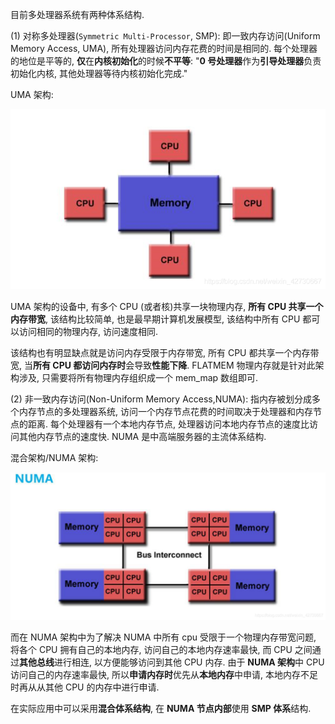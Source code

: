 
目前多处理器系统有两种体系结构.

(1) 对称多处理器(`Symmetric Multi-Processor`, SMP): 即一致内存访问(Uniform Memory Access, UMA), 所有处理器访问内存花费的时间是相同的. 每个处理器的地位是平等的, **仅**在**内核初始化**的时候**不平等**: "**0 号处理器**作为**引导处理器**负责初始化内核, 其他处理器等待内核初始化完成."

UMA 架构:

![2022-04-15-17-02-54.png](./images/2022-04-15-17-02-54.png)

UMA 架构的设备中, 有多个 CPU (或者核)共享一块物理内存, **所有 CPU 共享一个内存带宽**, 该结构比较简单, 也是最早期计算机发展模型, 该结构中所有 CPU 都可以访问相同的物理内存, 访问速度相同.

该结构也有明显缺点就是访问内存受限于内存带宽, 所有 CPU 都共享一个内存带宽, 当**所有 CPU 都访问内存时**会导致**性能下降**. FLATMEM 物理内存就是针对此架构涉及, 只需要将所有物理内存组织成一个 mem_map 数组即可.

(2) 非一致内存访问(Non-Uniform Memory Access,NUMA): 指内存被划分成多个内存节点的多处理器系统, 访问一个内存节点花费的时间取决于处理器和内存节点的距离. 每个处理器有一个本地内存节点, 处理器访问本地内存节点的速度比访问其他内存节点的速度快. NUMA 是中高端服务器的主流体系结构.

混合架构/NUMA 架构:

![2022-04-15-17-09-11.png](./images/2022-04-15-17-09-11.png)

而在 NUMA 架构中为了解决 NUMA 中所有 cpu 受限于一个物理内存带宽问题, 将各个 CPU 拥有自己的本地内存, 访问自己的本地内存速率最快, 而 CPU 之间通过**其他总线**进行相连, 以方便能够访问到其他 CPU 内存. 由于 **NUMA 架构**中 CPU 访问自己的内存速率最快, 所以**申请内存时**优先从**本地内存**中申请, 本地内存不足时再从从其他 CPU 的内存中进行申请.

在实际应用中可以采用**混合体系结构**, 在 **NUMA 节点内部**使用 **SMP 体系**结构.
